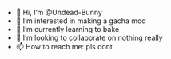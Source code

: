 - 👋 Hi, I’m @Undead-Bunny
- 👀 I’m interested in making a gacha mod
- 🌱 I’m currently learning to bake
- 💞️ I’m looking to collaborate on nothing really
- 📫 How to reach me: pls dont

<!---
Undead-Bunny/Undead-Bunny is a ✨ special ✨ repository because its `README.md` (this file) appears on your GitHub profile.
You can click the Preview link to take a look at your changes.
--->
